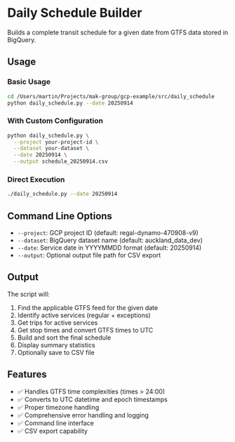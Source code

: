 # Daily Schedule Builder

Builds a complete transit schedule for a given date from GTFS data stored in BigQuery.

## Usage

### Basic Usage
```bash
cd /Users/martin/Projects/mak-group/gcp-example/src/daily_schedule
python daily_schedule.py --date 20250914
```

### With Custom Configuration
```bash
python daily_schedule.py \
  --project your-project-id \
  --dataset your-dataset \
  --date 20250914 \
  --output schedule_20250914.csv
```

### Direct Execution
```bash
./daily_schedule.py --date 20250914
```

## Command Line Options

- `--project`: GCP project ID (default: regal-dynamo-470908-v9)
- `--dataset`: BigQuery dataset name (default: auckland_data_dev)
- `--date`: Service date in YYYYMMDD format (default: 20250914)
- `--output`: Optional output file path for CSV export

## Output

The script will:
1. Find the applicable GTFS feed for the given date
2. Identify active services (regular + exceptions)
3. Get trips for active services
4. Get stop times and convert GTFS times to UTC
5. Build and sort the final schedule
6. Display summary statistics
7. Optionally save to CSV file

## Features

- ✅ Handles GTFS time complexities (times > 24:00)
- ✅ Converts to UTC datetime and epoch timestamps
- ✅ Proper timezone handling
- ✅ Comprehensive error handling and logging
- ✅ Command line interface
- ✅ CSV export capability
